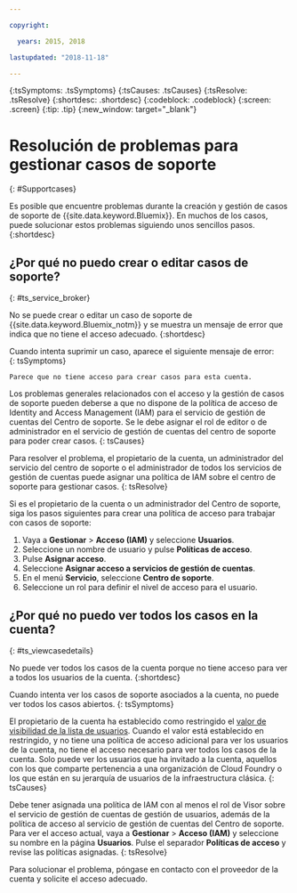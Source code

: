 ```yaml
---

copyright:

  years: 2015, 2018

lastupdated: "2018-11-18"

---
```



{:tsSymptoms: .tsSymptoms}
{:tsCauses: .tsCauses}
{:tsResolve: .tsResolve}
{:shortdesc: .shortdesc}
{:codeblock: .codeblock}
{:screen: .screen}
{:tip: .tip}
{:new_window: target="_blank"}


# Resolución de problemas para gestionar casos de soporte
{: #Supportcases}

Es posible que encuentre problemas durante la creación y gestión de casos de soporte de {{site.data.keyword.Bluemix}}. En muchos de los casos, puede solucionar estos problemas siguiendo unos sencillos pasos.
{:shortdesc}

## ¿Por qué no puedo crear o editar casos de soporte? 
{: #ts_service_broker}

No se puede crear o editar un caso de soporte de {{site.data.keyword.Bluemix_notm}} y se muestra un mensaje de error que indica que no tiene el acceso adecuado. 
{:shortdesc}

Cuando intenta suprimir un caso, aparece el siguiente mensaje de error:   
{: tsSymptoms}

`Parece que no tiene acceso para crear casos para esta cuenta.`

Los problemas generales relacionados con el acceso y la gestión de casos de soporte pueden deberse a que no dispone de la política de acceso de Identity and Access Management (IAM) para el servicio de gestión de cuentas del Centro de soporte. Se le debe asignar el rol de editor o de administrador en el servicio de gestión de cuentas del centro de soporte para poder crear casos. 
{: tsCauses}

Para resolver el problema, el propietario de la cuenta, un administrador del servicio del centro de soporte o el administrador de todos los servicios de gestión de cuentas puede asignar una política de IAM sobre el centro de soporte para gestionar casos. 
{: tsResolve}

Si es el propietario de la cuenta o un administrador del Centro de soporte, siga los pasos siguientes para crear una política de acceso para trabajar con casos de soporte:

1. Vaya a **Gestionar** &gt; **Acceso (IAM)** y seleccione **Usuarios**.
2. Seleccione un nombre de usuario y pulse **Políticas de acceso**. 
3. Pulse **Asignar acceso**. 
4. Seleccione **Asignar acceso a servicios de gestión de cuentas**. 
5. En el menú **Servicio**, seleccione **Centro de soporte**. 
6. Seleccione un rol para definir el nivel de acceso para el usuario. 


## ¿Por qué no puedo ver todos los casos en la cuenta?
{: #ts_viewcasedetails}

No puede ver todos los casos de la cuenta porque no tiene acceso para ver a todos los usuarios de la cuenta. 
{:shortdesc}

Cuando intenta ver los casos de soporte asociados a la cuenta, no puede ver todos los casos abiertos. 
{: tsSymptoms}

El propietario de la cuenta ha establecido como restringido el [valor de visibilidad de la lista de usuarios](/docs/iam/userlist.html#userlistview). Cuando el valor está establecido en restringido, y no tiene una política de acceso adicional para ver los usuarios de la cuenta, no tiene el acceso necesario para ver todos los casos de la cuenta. Solo puede ver los usuarios que ha invitado a la cuenta, aquellos con los que comparte pertenencia a una organización de Cloud Foundry o los que están en su jerarquía de usuarios de la infraestructura clásica. 
{: tsCauses}

Debe tener asignada una política de IAM con al menos el rol de Visor sobre el servicio de gestión de cuentas de gestión de usuarios, además de la política de acceso al servicio de gestión de cuentas del Centro de soporte. Para ver el acceso actual, vaya a **Gestionar** &gt; **Acceso (IAM)** y seleccione su nombre en la página **Usuarios**. Pulse el separador **Políticas de acceso** y revise las políticas asignadas. 
{: tsResolve}

Para solucionar el problema, póngase en contacto con el proveedor de la cuenta y solicite el acceso adecuado. 






